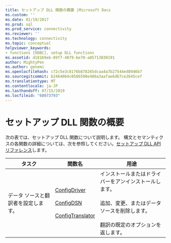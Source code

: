 ```yaml
---
title: セットアップ DLL 関数の概要 |Microsoft Docs
ms.custom: ''
ms.date: 01/19/2017
ms.prod: sql
ms.prod_service: connectivity
ms.reviewer: ''
ms.technology: connectivity
ms.topic: conceptual
helpviewer_keywords:
- functions [ODBC], setup DLL functions
ms.assetid: d18169eb-89f7-4079-be70-a85713030191
author: MightyPen
ms.author: genemi
ms.openlocfilehash: c72c5e3c8176b878265dcaa4a7b27544ed8946b7
ms.sourcegitcommit: b2464064c0566590e486a3aafae6d67ce2645cef
ms.translationtype: MT
ms.contentlocale: ja-JP
ms.lasthandoff: 07/15/2019
ms.locfileid: "68073793"
---
```

# <a name="setup-dll-function-summary"></a>セットアップ DLL 関数の概要
次の表では、セットアップ DLL 関数について説明します。 構文とセマンティクスの各関数の詳細については、次を参照してください。[セットアップ DLL API リファレンス](../../../odbc/reference/syntax/setup-dll-api-reference.md)します。  
  
|タスク|関数名|用途|  
|----------|-------------------|-------------|  
|データ ソースと翻訳者を設定します。|[ConfigDriver](../../../odbc/reference/syntax/configdriver-function.md)<br /><br /> [ConfigDSN](../../../odbc/reference/syntax/configdsn-function.md)<br /><br /> [ConfigTranslator](../../../odbc/reference/syntax/configtranslator-function.md)|インストールまたはドライバーをアンインストールします。<br /><br /> 追加、変更、またはデータ ソースを削除します。<br /><br /> 翻訳の既定のオプションを返します。|
